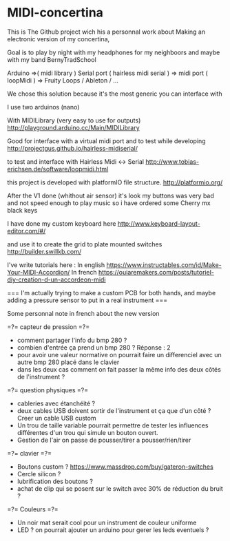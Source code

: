 # MIDI-concertina


This is The Github project wich his a personnal work about Making an electronic version of my concertina,

Goal is to play by night with my headphones for my neighboors and maybe with my band BernyTradSchool

Arduino =>( midi library )  Serial port ( hairless midi serial ) => midi port ( loopMidi ) => Fruity Loops / Ableton / ...

We chose this solution because it's the most generic you can interface with

I use two arduinos (nano)

With MIDILibrary (very easy to use for outputs)
http://playground.arduino.cc/Main/MIDILibrary

Good for interface with a virtual midi port and to test while developing
http://projectgus.github.io/hairless-midiserial/

to test and interface with Hairless Midi <-> Serial
http://www.tobias-erichsen.de/software/loopmidi.html

this project is developed with platformIO file structure.
http://platformio.org/

After the V1 done (whithout air sensor) it's look my buttons was very bad and not speed enough to play music so i have ordered some Cherry mx black keys 

I have done my custom keyboard here 
http://www.keyboard-layout-editor.com/#/

and use it to create the grid to plate mounted switches
http://builder.swillkb.com/

I've write tutorials here :
In english
https://www.instructables.com/id/Make-Your-MIDI-Accordion/
In french
https://ouiaremakers.com/posts/tutoriel-diy-creation-d-un-accordeon-midi


=== I'm actually trying to make a custom PCB for both hands, and maybe adding a pressure sensor to put in a real instrument ===

Some personnal note in french about the new version 

=?= capteur de pression  =?=
    
- comment partager l'info du bmp 280 ?
- combien d'entrée ça prend un bmp 280 ? Réponse : 2
- pour avoir une valeur normative on pourrait faire un differenciel avec un autre bmp 280 placé dans le clavier
- dans les deux cas comment on fait passer la même info des deux côtés de l'instrument ?
    
=?= question physiques  =?=

- cableries avec étanchéité ?
- deux cables USB doivent sortir de l'instrument et ça que d'un côté ? Creer un cable USB custom
- Un trou de taille variable pourrait permettre de tester les influences différentes d'un trou qui simule un bouton ouvert.
- Gestion de l'air on passe de pousser/tirer a pousser/rien/tirer

=?= clavier  =?=

- Boutons custom ?
https://www.massdrop.com/buy/gateron-switches
- Cercle silicon ? 
- lubrification des boutons ?
- achat de clip qui se posent sur le switch avec 30% de réduction du bruit ?
    
=?= Couleurs  =?=

- Un noir mat serait cool pour un instrument de couleur uniforme
- LED ? on pourrait ajouter un arduino pour gerer les leds eventuels ?

